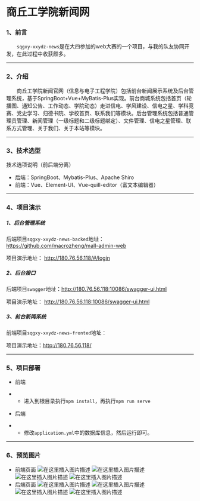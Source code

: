 # 商丘工学院新闻网

### 1、前言

&emsp;&emsp;`sqgxy-xxydz-news`是在大四参加的web大赛的一个项目，与我的队友协同开发，在此过程中收获颇多。

------

### 2、介绍

&emsp;&emsp;商丘工学院新闻官网（信息与电子工程学院）包括前台新闻展示系统及后台管理系统，基于SpringBoot+Vue+MyBatis-Plus实现。前台商城系统包括首页（轮播图、通知公告、工作动态、学院动态）走进信电、学风建设、信电之星、学科竞赛、党史学习、归德书院、学校首页、联系我们等模块。后台管理系统包括普通管理员管理、新闻管理（一级标题和二级标题绑定）、文件管理、信电之星管理、联系方式管理、关于我们、关于本站等模块。

----

### 3、技术选型

技术选项说明（前后端分离）

- 后端：SpringBoot、Mybatis-Plus、Apache  Shiro
- 前端：Vue、Element-UI、Vue-quill-editor（富文本编辑器）

----

### 4、项目演示

##### 1、后台管理系统

后端项目`sqgxy-xxydz-news-backed`地址：https://github.com/macrozheng/mall-admin-web

项目演示地址： http://180.76.56.118/#/login

##### 2、后台接口

后端项目`swagger`地址：http://180.76.56.118:10086/swagger-ui.html

项目演示地址： http://180.76.56.118:10086/swagger-ui.html

##### 3、前台新闻系统

前端项目`sqgxy-xxydz-news-fronted`地址：

项目演示地址：http://180.76.56.118/

---

### 5、项目部署

- 前端
- - 进入到根目录执行`npm install`，再执行`npm run serve`

- 后端
- - 修改`application.yml`中的数据库信息，然后运行即可。

---

### 6、预览图片
- 前端页面
![在这里插入图片描述](https://img-blog.csdnimg.cn/1cf6ee2aac534cd9add5e67829331c7c.png)
![在这里插入图片描述](https://img-blog.csdnimg.cn/40027c2bc4dd4274ba14c766597167a4.png)
![在这里插入图片描述](https://img-blog.csdnimg.cn/1d22d7e4511640ac8f116beb814ca5be.png)
![在这里插入图片描述](https://img-blog.csdnimg.cn/15d720e01df14df3bc068553745f7fa6.png)
- 后端页面
![在这里插入图片描述](https://img-blog.csdnimg.cn/0876b73b7216461aa252780c2bcca50d.png)
![在这里插入图片描述](https://img-blog.csdnimg.cn/569b89a95dd247fa8f9d5ff8b53b84c7.png)
![在这里插入图片描述](https://img-blog.csdnimg.cn/88e5c994a64f4e159724b6df33ebcb1d.png)
![在这里插入图片描述](https://img-blog.csdnimg.cn/fcce967026cb4ec1a058f8229d9d4c29.png)
